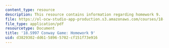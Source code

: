```yaml
---
content_type: resource
description: This resource contains information regarding homework 9.
file: https://ol-ocw-studio-app-production.s3.amazonaws.com/courses/18-s997-introduction-to-matlab-programming-fall-2011/d3829302dd6158965702cf151f73e916_MIT18_S997F11_Homework_9.pdf
file_type: application/pdf
resourcetype: Document
title: '18.S997 Conway Game: Homework 9'
uid: d3829302-dd61-5896-5702-cf151f73e916
---
```

